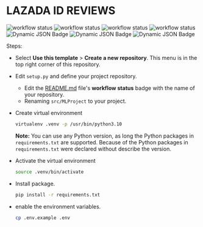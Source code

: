 # **LAZADA ID REVIEWS**

![workflow status](https://github.com/daniel-satria/lazada-id-reviews/actions/workflows/ci.yaml/badge.svg)
![workflow status](https://github.com/daniel-satria/lazada-id-reviews/actions/workflows/cd-staging.yaml/badge.svg)
![workflow status](https://github.com/daniel-satria/lazada-id-reviews/actions/workflows/cd-push-registry.yaml/badge.svg)
![workflow status](https://github.com/daniel-satria/lazada-id-reviews/actions/workflows/cd-production.yaml/badge.svg)
![Dynamic JSON Badge](https://img.shields.io/badge/dynamic/json?url=https%3A%2F%2Fraw.githubusercontent.com%2Fdaniel-satria%2Flazada-id-reviews%2Frefs%2Fheads%2Fmain%2Fpackage.json&query=%24.scikit-learn&logo=scikitlearn&label=scikitlearn&link=https%3A%2F%2Fpypi.org%2Fproject%2Fscikit-learn%2F1.4.1.post1%2F)
![Dynamic JSON Badge](https://img.shields.io/badge/dynamic/json?url=https%3A%2F%2Fraw.githubusercontent.com%2Fdaniel-satria%2Flazada-id-reviews%2Frefs%2Fheads%2Fmain%2Fpackage.json&query=%24.mlflow&logo=MLflow&label=MLflow&link=https%3A%2F%2Fpypi.org%2Fproject%2Fmlflow%2F2.9.2%2F)
![Dynamic JSON Badge](https://img.shields.io/badge/dynamic/json?url=https%3A%2F%2Fraw.githubusercontent.com%2Fdaniel-satria%2Flazada-id-reviews%2Frefs%2Fheads%2Fmain%2Fpackage.json&query=%24.Flask&logo=Flask&label=Flask&link=https%3A%2F%2Fpypi.org%2Fproject%2FFlask%2F3.0.2%2F)




Steps:
+ Select **Use this template** > **Create a new repository**. This menu is in the top right corner of this repository.
+ Edit `setup.py` and define your project repository.
    + Edit the [README.md](README.md) file's **workflow status** badge with the name of your repository.
    + Renaming `src/MLProject` to your project.
+ Create virtual environment

    ```bash
    virtualenv .venv -p /usr/bin/python3.10
    ```
  **Note:** You can use any Python version, as long the Python packages in `requirements.txt` are supported. Because of the Python packages in `requirements.txt` were declared without describe the version.
+ Activate the virtual environment

    ```bash
    source .venv/bin/activate
    ```

+ Install package.

    ```bash
    pip install -r requirements.txt
    ```

+ enable the environment variables.

    ```bash
    cp .env.example .env
    ```